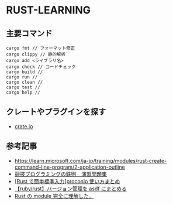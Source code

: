 # RUST-LEARNING

## 主要コマンド

```
cargo fmt // フォーマット修正
cargo clippy // 静的解析
cargo add <ライブラリ名>
cargo check // コードチェック
cargo build //
cargo run //
cargo clean //
cargo test //
cargo help //
```

## クレートやプラグインを探す

- [crate.io](https://crate.io/)

## 参考記事

- https://learn.microsoft.com/ja-jp/training/modules/rust-create-command-line-program/2-application-outline
- [競技プログラミングの鉄則　演習問題集](https://atcoder.jp/contests/tessoku-book/tasks)
- [[Rust で簡単標準入力]proconio 使い方まとめ](https://qiita.com/Pikka2048/items/a0247e792aa4f8f6dd92)
- [【ruby/rust】バージョン管理を asdf にまとめる](https://shikiyura.com/2022/08/install_the_multiple-runtime-versions_management_tool__asdf/)
- [Rust の module 完全に理解した。](https://zenn.dev/newgyu/articles/3b4677b4086768)
